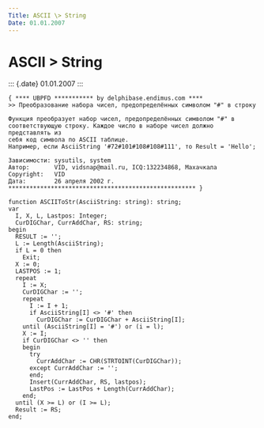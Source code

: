 ```yaml
---
Title: ASCII \> String
Date: 01.01.2007
---
```



ASCII \> String
===============

::: {.date}
01.01.2007
:::

    { **** UBPFD *********** by delphibase.endimus.com ****
    >> Преобразование набора чисел, предопределённых символом "#" в строку
     
    Функция преобразует набор чисел, предопределённых символом "#" в
    соответствующую строку. Каждое число в наборе чисел должно представлять из
    себя код символа по ASCII таблице.
    Например, если AsciiString '#72#101#108#108#111', то Result = 'Hello';
     
    Зависимости: sysutils, system
    Автор:       VID, vidsnap@mail.ru, ICQ:132234868, Махачкала
    Copyright:   VID
    Дата:        26 апреля 2002 г.
    ***************************************************** }
     
    function ASCIIToStr(AsciiString: string): string;
    var
      I, X, L, Lastpos: Integer;
      CurDIGChar, CurrAddChar, RS: string;
    begin
      RESULT := '';
      L := Length(AsciiString);
      if L = 0 then
        Exit;
      X := 0;
      LASTPOS := 1;
      repeat
        I := X;
        CurDIGChar := '';
        repeat
          I := I + 1;
          if AsciiString[I] <> '#' then
            CurDIGChar := CurDIGChar + AsciiString[I];
        until (AsciiString[I] = '#') or (i = l);
        X := I;
        if CurDIGChar <> '' then
        begin
          try
            CurrAddChar := CHR(STRTOINT(CurDIGChar));
          except CurrAddChar := '';
          end;
          Insert(CurrAddChar, RS, lastpos);
          LastPos := LastPos + Length(CurrAddChar);
        end;
      until (X >= L) or (I >= L);
      Result := RS;
    end;
     
